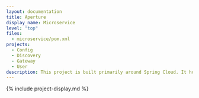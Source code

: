```yaml
---
layout: documentation
title: Aperture
display_name: Microservice
level: "top"
files:
  - microservice/pom.xml
projects:
  - Config
  - Discovery
  - Gateway
  - User
description: This project is built primarily around Spring Cloud. It houses the config, discovery, gateway, and service modules.
---
```

{% include project-display.md %}